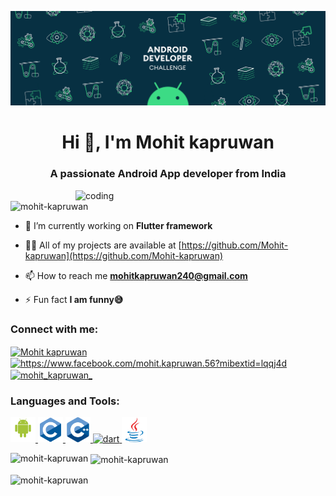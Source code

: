 ![logo](https://github.com/Mohit-kapruwan/Mohit-kapruwan/blob/main/Github%20Banner.gif)

<h1 align="center">Hi 👋, I'm Mohit kapruwan</h1>
<h3 align="center">A passionate Android App developer from India</h3>

<img align="right" alt="coding" width="400" src="https://cdn.videoplasty.com/animation/chill-coding-programming-lo-fi-animation-stock-animation-21874-1024x576.jpg">

<p align="left"> <img src="https://komarev.com/ghpvc/?username=mohit-kapruwan&label=Profile%20views&color=0e75b6&style=flat" alt="mohit-kapruwan" /> </p>

- 🔭 I’m currently working on **Flutter framework**

- 👨‍💻 All of my projects are available at [https://github.com/Mohit-kapruwan](https://github.com/Mohit-kapruwan)

- 📫 How to reach me **mohitkapruwan240@gmail.com**

- ⚡ Fun fact **I am funny😅**

<h3 align="left">Connect with me:</h3>
<p align="left">
<a href="https://linkedin.com/in/linkedin.com/in/mohit-kapruwan-96b62b22b" target="blank"><img align="center" src="https://raw.githubusercontent.com/rahuldkjain/github-profile-readme-generator/master/src/images/icons/Social/linked-in-alt.svg" alt="Mohit kapruwan" height="30" width="40" /></a>
<a href="Mohit kapruwan" target="blank"><img align="center" src="https://raw.githubusercontent.com/rahuldkjain/github-profile-readme-generator/master/src/images/icons/Social/facebook.svg" alt="https://www.facebook.com/mohit.kapruwan.56?mibextid=lqqj4d" height="30" width="40" /></a>
<a href="https://instagram.com/mohit_kapruwan_" target="blank"><img align="center" src="https://raw.githubusercontent.com/rahuldkjain/github-profile-readme-generator/master/src/images/icons/Social/instagram.svg" alt="mohit_kapruwan_" height="30" width="40" /></a>
</p>

<h3 align="left">Languages and Tools:</h3>
<p align="left"> <a href="https://developer.android.com" target="_blank" rel="noreferrer"> <img src="https://raw.githubusercontent.com/devicons/devicon/master/icons/android/android-original-wordmark.svg" alt="android" width="40" height="40"/> </a> <a href="https://www.cprogramming.com/" target="_blank" rel="noreferrer"> <img src="https://raw.githubusercontent.com/devicons/devicon/master/icons/c/c-original.svg" alt="c" width="40" height="40"/> </a> <a href="https://www.w3schools.com/cpp/" target="_blank" rel="noreferrer"> <img src="https://raw.githubusercontent.com/devicons/devicon/master/icons/cplusplus/cplusplus-original.svg" alt="cplusplus" width="40" height="40"/> </a> <a href="https://dart.dev" target="_blank" rel="noreferrer"> <img src="https://www.vectorlogo.zone/logos/dartlang/dartlang-icon.svg" alt="dart" width="40" height="40"/> </a> <a href="https://www.java.com" target="_blank" rel="noreferrer"> <img src="https://raw.githubusercontent.com/devicons/devicon/master/icons/java/java-original.svg" alt="java" width="40" height="40"/> </a> </p>

<p><img align="left" src="https://github-readme-stats.vercel.app/api/top-langs?username=mohit-kapruwan&show_icons=true&locale=en&layout=compact" alt="mohit-kapruwan" /></p>

<p>&nbsp;<img align="center" src="https://github-readme-stats.vercel.app/api?username=mohit-kapruwan&show_icons=true&locale=en" alt="mohit-kapruwan" /></p>

<p><img align="center" src="https://github-readme-streak-stats.herokuapp.com/?user=mohit-kapruwan&" alt="mohit-kapruwan" /></p>
